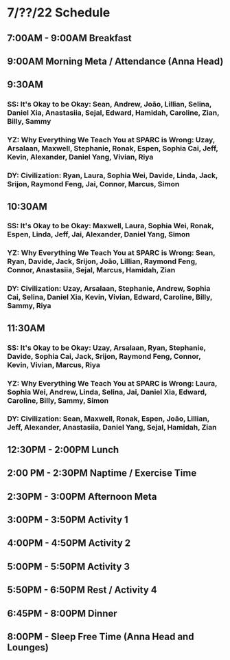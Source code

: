 # 7/??/22 Schedule

## 7:00AM - 9:00AM Breakfast
## 9:00AM Morning Meta / Attendance (Anna Head)
## 9:30AM
### SS: It's Okay to be Okay: Sean, Andrew, João, Lillian, Selina, Daniel Xia, Anastasiia, Sejal, Edward, Hamidah, Caroline, Zian, Billy, Sammy
### YZ: Why Everything We Teach You at SPARC is Wrong: Uzay, Arsalaan, Maxwell, Stephanie, Ronak, Espen, Sophia Cai, Jeff, Kevin, Alexander, Daniel Yang, Vivian, Riya
### DY: Civilization: Ryan, Laura, Sophia Wei, Davide, Linda, Jack, Srijon, Raymond Feng, Jai, Connor, Marcus, Simon
## 10:30AM
### SS: It's Okay to be Okay: Maxwell, Laura, Sophia Wei, Ronak, Espen, Linda, Jeff, Jai, Alexander, Daniel Yang, Simon
### YZ: Why Everything We Teach You at SPARC is Wrong: Sean, Ryan, Davide, Jack, Srijon, João, Lillian, Raymond Feng, Connor, Anastasiia, Sejal, Marcus, Hamidah, Zian
### DY: Civilization: Uzay, Arsalaan, Stephanie, Andrew, Sophia Cai, Selina, Daniel Xia, Kevin, Vivian, Edward, Caroline, Billy, Sammy, Riya
## 11:30AM
### SS: It's Okay to be Okay: Uzay, Arsalaan, Ryan, Stephanie, Davide, Sophia Cai, Jack, Srijon, Raymond Feng, Connor, Kevin, Vivian, Marcus, Riya
### YZ: Why Everything We Teach You at SPARC is Wrong: Laura, Sophia Wei, Andrew, Linda, Selina, Jai, Daniel Xia, Edward, Caroline, Billy, Sammy, Simon
### DY: Civilization: Sean, Maxwell, Ronak, Espen, João, Lillian, Jeff, Alexander, Anastasiia, Daniel Yang, Sejal, Hamidah, Zian

## 12:30PM - 2:00PM Lunch
## 2:00 PM - 2:30PM Naptime / Exercise Time
## 2:30PM - 3:00PM Afternoon Meta 
## 3:00PM - 3:50PM Activity 1
## 4:00PM - 4:50PM Activity 2
## 5:00PM - 5:50PM Activity 3
## 5:50PM - 6:50PM Rest / Activity 4
## 6:45PM - 8:00PM Dinner
## 8:00PM - Sleep Free Time (Anna Head and Lounges)

